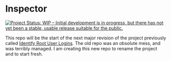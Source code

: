 # Inspector

[![Project Status: WIP – Initial development is in progress, but there has not yet been a stable, usable release suitable for the public.](https://www.repostatus.org/badges/latest/wip.svg)](https://www.repostatus.org/#wip)

This repo will be the start of the next major revision of the project previously called [Identify Root User Logins](https://github.com/StrangeRanger/identify-root-user-logins). The old repo was an obsolute mess, and was terribly managed. I am creating this new repo to rename the project and to start fresh.
